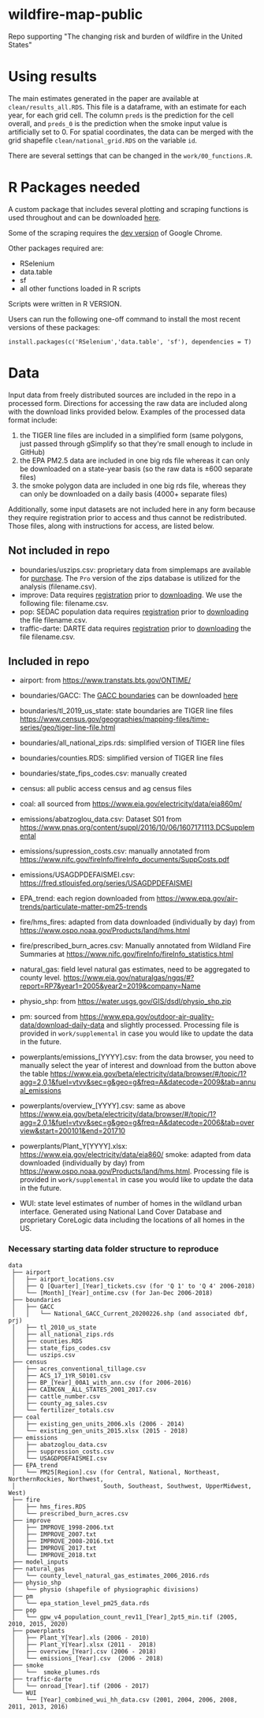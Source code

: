 # wildfire-map-public
Repo supporting "The changing risk and burden of wildfire in the United States"


# Using results

The main estimates generated in the paper are available at `clean/results_all.RDS`. This file is a dataframe, with an estimate for each year, for each grid cell. The column `preds` is the prediction for the cell overall, and `preds_0` is the prediction when the smoke input value is artificially set to 0. For spatial coordinates, the data can be merged with the grid shapefile `clean/national_grid.RDS` on the variable `id`.  

There are several settings that can be changed in the `work/00_functions.R`. 

# R Packages needed

A custom package that includes several plotting and scraping functions is used throughout and can be downloaded [here](https://github.com/burke-lab/census.tools). 

Some of the scraping requires the [dev version](https://www.google.com/chrome/dev/) of Google Chrome.

Other packages required are:

- RSelenium
- data.table
- sf
- all other functions loaded in R scripts

Scripts were written in R VERSION.

Users can run the following one-off command to install the most recent versions of these packages:

```
install.packages(c('RSelenium','data.table', 'sf'), dependencies = T)
```

# Data

Input data from freely distributed sources are included in the repo in a processed form. Directions for accessing the raw data are included along with the download links provided below. Examples of the processed data format include:
1) the TIGER line files are included in a simplified form (same polygons, just passed through gSimplify so that they're small enough to include in GitHub) 
2) the EPA PM2.5 data are included in one big rds file whereas it can only be downloaded on a state-year basis (so the raw data is ±600 separate files)
3) the smoke polygon data are included in one big rds file, whereas they can only be downloaded on a daily basis (4000+ separate files) 

Additionally, some input datasets are not included here in any form because they require registration prior to access and thus cannot be redistributed. Those files, along with instructions for access, are listed below.

## Not included in repo

* boundaries/uszips.csv: proprietary data from simplemaps are available for [purchase](https://simplemaps.com/data/us-zips). The `Pro` version of the zips database is utilized for the analysis (filename.csv).
* improve: Data requires [registration](http://views.cira.colostate.edu/fed/Auth/Register.aspx) prior to [downloading](http://vista.cira.colostate.edu/Improve/improve-data/). We use the following file: filename.csv.
* pop: SEDAC population data requires [registration](https://sedac.ciesin.columbia.edu/user-registration) prior to [downloading](https://sedac.ciesin.columbia.edu/data/set/gpw-v4-population-density-rev11/data-download) the file filename.csv.
* traffic-darte: DARTE data requires [registration](https://urs.earthdata.nasa.gov/users/new?client_id=YQOhivHfMTau88rjbMOVyg&redirect_uri=https%3A%2F%2Fdaac.ornl.gov%2Fcgi-bin%2Furs%2Furs_logon_proc.pl&response_type=code&state=https%3A%2F%2Fdaac.ornl.gov%2Fcgi-bin%2Fdsviewer.pl%3Fds_id%3D1735) prior to [downloading](https://daac.ornl.gov/cgi-bin/dsviewer.pl?ds_id=1735) the file filename.csv.

## Included in repo

* airport: from https://www.transtats.bts.gov/ONTIME/

* boundaries/GACC: The [GACC boundaries](https://hub.arcgis.com/datasets/nifc::national-gacc-boundaries) can be downloaded [here](https://opendata.arcgis.com/datasets/7dc5f4a286bd47e0aaafa0ab05302fe9_0.gdb)

* boundaries/tl_2019_us_state: state boundaries are TIGER line files https://www.census.gov/geographies/mapping-files/time-series/geo/tiger-line-file.html

* boundaries/all_national_zips.rds: simplified version of TIGER line files

* boundaries/counties.RDS: simplified version of TIGER line files

* boundaries/state_fips_codes.csv: manually created

* census: all public access census and ag census files

* coal: all sourced from https://www.eia.gov/electricity/data/eia860m/

* emissions/abatzoglou_data.csv: Dataset S01 from https://www.pnas.org/content/suppl/2016/10/06/1607171113.DCSupplemental

* emissions/supression_costs.csv: manually annotated from https://www.nifc.gov/fireInfo/fireInfo_documents/SuppCosts.pdf

* emissions/USAGDPDEFAISMEI.csv: https://fred.stlouisfed.org/series/USAGDPDEFAISMEI

* EPA_trend: each region downloaded from https://www.epa.gov/air-trends/particulate-matter-pm25-trends

* fire/hms_fires: adapted from data downloaded (individually by day) from https://www.ospo.noaa.gov/Products/land/hms.html

* fire/prescribed_burn_acres.csv: Manually annotated from Wildland Fire Summaries at https://www.nifc.gov/fireInfo/fireInfo_statistics.html

* natural_gas: field level natural gas estimates, need to be aggregated to county level. https://www.eia.gov/naturalgas/ngqs/#?report=RP7&year1=2005&year2=2019&company=Name

* physio_shp: from https://water.usgs.gov/GIS/dsdl/physio_shp.zip

* pm: sourced from https://www.epa.gov/outdoor-air-quality-data/download-daily-data and slightly processed. Processing file is provided in  `work/supplemental` in case you would like to update the data in the future.

* powerplants/emissions_[YYYY].csv: from the data browser, you need to manually select the year of interest and download from the button above the table https://www.eia.gov/beta/electricity/data/browser/#/topic/1?agg=2,0,1&fuel=vtvv&sec=g&geo=g&freq=A&datecode=2009&tab=annual_emissions

* powerplants/overview_[YYYY].csv: same as above https://www.eia.gov/beta/electricity/data/browser/#/topic/1?agg=2,0,1&fuel=vtvv&sec=g&geo=g&freq=A&datecode=2006&tab=overview&start=200101&end=201710 

* powerplants/Plant_Y[YYYY].xlsx: https://www.eia.gov/electricity/data/eia860/
smoke: adapted from data downloaded (individually by day) from https://www.ospo.noaa.gov/Products/land/hms.html. Processing file is provided in `work/supplemental` in case you would like to update the data in the future.

* WUI: state level estimates of number of homes in the wildland urban interface. Generated using National Land Cover Database and proprietary CoreLogic data including the locations of all homes in the US.

### Necessary starting data folder structure to reproduce

```
data
 ├── airport
 │	 ├── airport_locations.csv
 │	 ├── Q [Quarter]_[Year]_tickets.csv (for 'Q 1' to 'Q 4' 2006-2018)
 │   └── [Month]_[Year]_ontime.csv (for Jan-Dec 2006-2018)
 ├── boundaries
 │   ├── GACC
 │   │	 └── National_GACC_Current_20200226.shp (and associated dbf, prj) 
 │	 ├── tl_2010_us_state
 │	 ├── all_national_zips.rds
 │	 ├── counties.RDS
 │	 ├── state_fips_codes.csv
 │	 └── uszips.csv
 ├── census
 │	 ├── acres_conventional_tillage.csv 
 │	 ├── ACS_17_1YR_S0101.csv
 │	 ├── BP_[Year]_00A1_with_ann.csv (for 2006-2016)
 │	 ├── CAINC6N__ALL_STATES_2001_2017.csv
 │	 ├── cattle_number.csv
 │	 ├── county_ag_sales.csv
 │	 └── fertilizer_totals.csv
 ├── coal
 │	 ├── existing_gen_units_2006.xls (2006 - 2014)
 │	 └── existing_gen_units_2015.xlsx (2015 - 2018)
 ├── emissions
 │	 ├── abatzoglou_data.csv
 │	 ├── suppression_costs.csv 
 │	 └── USAGDPDEFAISMEI.csv
 ├── EPA_trend
 │	 └── PM25[Region].csv (for Central, National, Northeast, NorthernRockies, Northwest, 
 │						   South, Southeast, Southwest, UpperMidwest, West)
 ├── fire
 │	 ├── hms_fires.RDS
 │	 └── prescribed_burn_acres.csv
 ├── improve
 │	 ├── IMPROVE_1998-2006.txt
 │	 ├── IMPROVE_2007.txt
 │	 ├── IMPROVE_2008-2016.txt
 │	 ├── IMPROVE_2017.txt
 │	 └── IMPROVE_2018.txt
 ├── model_inputs
 ├── natural_gas
 │ 	 └── county_level_natural_gas_estimates_2006_2016.rds
 ├── physio_shp
 │ 	 └── physio (shapefile of physiographic divisions) 
 ├── pm
 │ 	 └── epa_station_level_pm25_data.rds
 ├── pop
 │	 └── gpw_v4_population_count_rev11_[Year]_2pt5_min.tif (2005,  2010, 2015, 2020)
 ├── powerplants
 │	 ├── Plant_Y[Year].xls (2006 - 2010)
 │	 ├── Plant_Y[Year].xlsx (2011 -  2018)
 │	 ├── overview_[Year].csv (2006 - 2018)
 │	 └── emissions_[Year].csv  (2006 - 2018)
 ├── smoke
 │	 └──  smoke_plumes.rds
 ├── traffic-darte
 │	 └── onroad_[Year].tif (2006 - 2017)
 └── WUI
 	 └── [Year]_combined_wui_hh_data.csv (2001, 2004, 2006, 2008, 2011, 2013, 2016)
```
